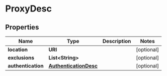

# ProxyDesc


## Properties

| Name | Type | Description | Notes |
|------------ | ------------- | ------------- | -------------|
|**location** | **URI** |  |  [optional] |
|**exclusions** | **List&lt;String&gt;** |  |  [optional] |
|**authentication** | [**AuthenticationDesc**](AuthenticationDesc.md) |  |  [optional] |



